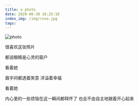 ```yaml
---
title: a photo
date: 2020-06-30 16:25:18
index_img: /img/rose.jpg
tags:
---
```

![photo](/img/photo.jpeg)

很喜欢这张照片

都说眼睛是心灵的窗户

看着她

眉宇间都透着笑意 洋溢着幸福

看着她

内心里的一些烦恼在这一瞬间都释怀了 也会不由自主地跟着开心起来


